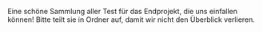 Eine schöne Sammlung aller Test für das Endprojekt, die uns einfallen können! Bitte teilt sie in Ordner auf, damit wir nicht den Überblick verlieren.
